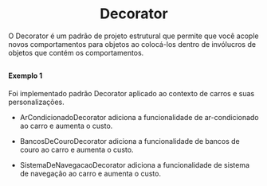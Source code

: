 <h1 align="center">Decorator</h1>

<p>O Decorator é um padrão de projeto estrutural que permite que você acople novos comportamentos para objetos ao colocá-los dentro de invólucros de objetos que contém os comportamentos.
</p>

##

#### Exemplo 1

<p>Foi implementado padrão Decorator aplicado ao contexto de carros e suas personalizações.

 -  ArCondicionadoDecorator adiciona a funcionalidade de ar-condicionado ao carro e aumenta o custo.

- BancosDeCouroDecorator adiciona a funcionalidade de bancos de couro ao carro e aumenta o custo.
  
- SistemaDeNavegacaoDecorator adiciona a funcionalidade de sistema de navegação ao carro e aumenta o custo.
  
</p>



